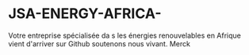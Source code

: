 # JSA-ENERGY-AFRICA-
Votre entreprise spécialisée da s les énergies renouvelables en Afrique vient d'arriver sur Github soutenons nous vivant. Merck
